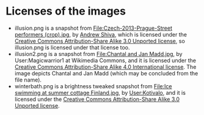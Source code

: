 # Licenses of the images

- illusion.png is a snapshot from [File:Czech-2013-Prague-Street performers (crop).jpg](https://commons.wikimedia.org/wiki/File:Czech-2013-Prague-Street_performers_(crop).jpg), by [Andrew Shiva](https://commons.wikimedia.org/wiki/User:Godot13), which is licensed under the [Creative Commons Attribution-Share Alike 3.0 Unported license](https://creativecommons.org/licenses/by-sa/3.0/deed.en), so illusion.png is licensed under that license too.
- illusion2.png is a snapshot from [File:Chantal and Jan Madd.jpg](https://commons.wikimedia.org/wiki/File:Chantal_and_Jan_Madd.jpg), by User:Magicwarrior1 at Wikimedia Commons, and it is licensed under the [Creative Commons Attribution-Share Alike 4.0 International license](https://creativecommons.org/licenses/by-sa/4.0/deed.en). The image depicts Chantal and Jan Madd (which may be concluded from the file name).
- winterbath.png is a brightness tweaked snapshot from [File:Ice swimming at summer cottage Finland.jpg](https://commons.wikimedia.org/wiki/File:Ice_swimming_at_summer_cottage_Finland.jpg), by [User:Kotivalo](https://commons.wikimedia.org/wiki/User:Kotivalo), and it is licensed under the [Creative Commons Attribution-Share Alike 3.0 Unported license](https://creativecommons.org/licenses/by-sa/3.0/deed.en).

